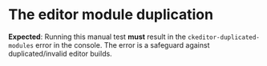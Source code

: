 # The editor module duplication

**Expected**: Running this manual test **must** result in the `ckeditor-duplicated-modules` error in the console. The error is a safeguard against duplicated/invalid editor builds.
